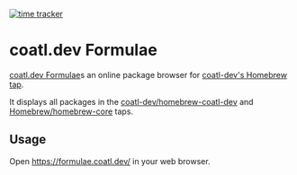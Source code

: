 [![time tracker](https://wakatime.com/badge/github/coatl-dev/formulae.coatl.dev.svg)](https://wakatime.com/badge/github/coatl-dev/formulae.coatl.dev)
# coatl.dev Formulae

[coatl.dev Formulae](https://formulae.coatl.dev)s an online package browser for [coatl-dev's Homebrew tap](https://github.com/coatl-dev/homebrew-coatl-dev/).

It displays all packages in the [coatl-dev/homebrew-coatl-dev](https://github.com/coatl-dev/homebrew-coatl-dev/) and [Homebrew/homebrew-core](https://github.com/Homebrew/homebrew-core) taps.

## Usage
Open <https://formulae.coatl.dev/> in your web browser.
